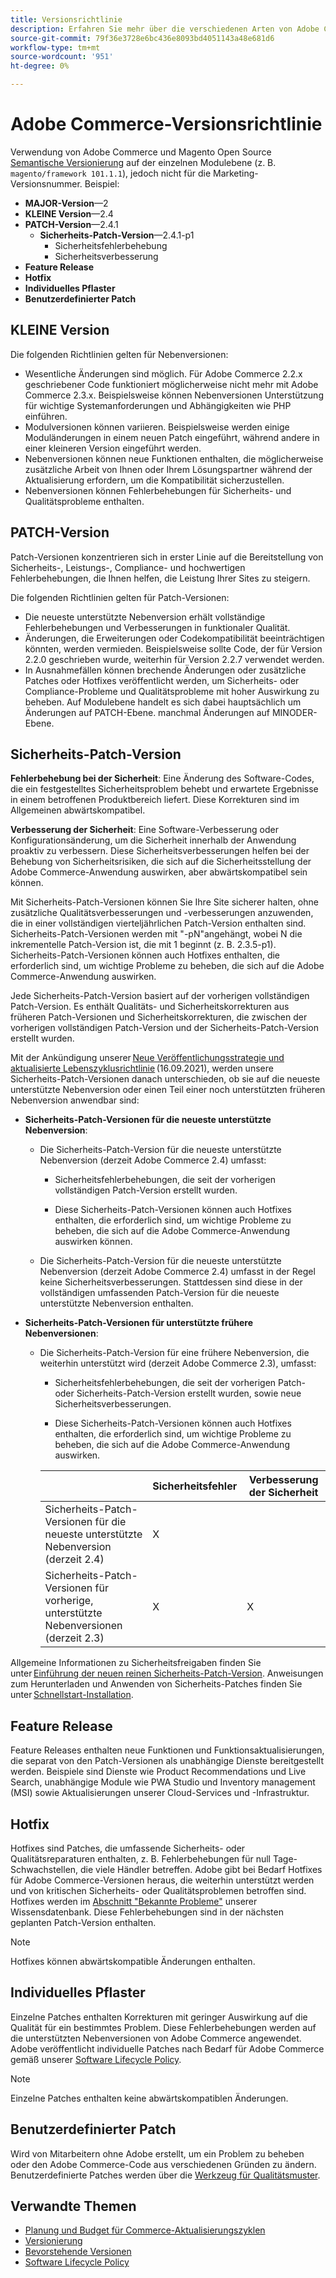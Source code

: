 ```yaml
---
title: Versionsrichtlinie
description: Erfahren Sie mehr über die verschiedenen Arten von Adobe Commerce-Versionen, einschließlich kleineren Versionen, Patch, Sicherheits-Patch, Funktion, Hotfix, individuellem Patch und benutzerdefiniertem Patch.
source-git-commit: 79f36e3728e6bc436e8093bd4051143a48e681d6
workflow-type: tm+mt
source-wordcount: '951'
ht-degree: 0%

---
```



# Adobe Commerce-Versionsrichtlinie

Verwendung von Adobe Commerce und Magento Open Source [Semantische Versionierung](https://semver.org/) auf der einzelnen Modulebene (z. B. `magento/framework 101.1.1`), jedoch nicht für die Marketing-Versionsnummer. Beispiel:

- **MAJOR-Version**—2
- **KLEINE Version**—2.4
- **PATCH-Version**—2.4.1
   - **Sicherheits-Patch-Version**—2.4.1-p1
      - Sicherheitsfehlerbehebung
      - Sicherheitsverbesserung
- **Feature Release**
- **Hotfix**
- **Individuelles Pflaster**
- **Benutzerdefinierter Patch**

## KLEINE Version

Die folgenden Richtlinien gelten für Nebenversionen:

- Wesentliche Änderungen sind möglich. Für Adobe Commerce 2.2.x geschriebener Code funktioniert möglicherweise nicht mehr mit Adobe Commerce 2.3.x. Beispielsweise können Nebenversionen Unterstützung für wichtige Systemanforderungen und Abhängigkeiten wie PHP einführen.
- Modulversionen können variieren. Beispielsweise werden einige Moduländerungen in einem neuen Patch eingeführt, während andere in einer kleineren Version eingeführt werden.
- Nebenversionen können neue Funktionen enthalten, die möglicherweise zusätzliche Arbeit von Ihnen oder Ihrem Lösungspartner während der Aktualisierung erfordern, um die Kompatibilität sicherzustellen.
- Nebenversionen können Fehlerbehebungen für Sicherheits- und Qualitätsprobleme enthalten.

## PATCH-Version

Patch-Versionen konzentrieren sich in erster Linie auf die Bereitstellung von Sicherheits-, Leistungs-, Compliance- und hochwertigen Fehlerbehebungen, die Ihnen helfen, die Leistung Ihrer Sites zu steigern.

Die folgenden Richtlinien gelten für Patch-Versionen:

- Die neueste unterstützte Nebenversion erhält vollständige Fehlerbehebungen und Verbesserungen in funktionaler Qualität.
- Änderungen, die Erweiterungen oder Codekompatibilität beeinträchtigen könnten, werden vermieden. Beispielsweise sollte Code, der für Version 2.2.0 geschrieben wurde, weiterhin für Version 2.2.7 verwendet werden.
- In Ausnahmefällen können brechende Änderungen oder zusätzliche Patches oder Hotfixes veröffentlicht werden, um Sicherheits- oder Compliance-Probleme und Qualitätsprobleme mit hoher Auswirkung zu beheben. Auf Modulebene handelt es sich dabei hauptsächlich um Änderungen auf PATCH-Ebene. manchmal Änderungen auf MINODER-Ebene.

## Sicherheits-Patch-Version

**Fehlerbehebung bei der Sicherheit**: Eine Änderung des Software-Codes, die ein festgestelltes Sicherheitsproblem behebt und erwartete Ergebnisse in einem betroffenen Produktbereich liefert. Diese Korrekturen sind im Allgemeinen abwärtskompatibel.

**Verbesserung der Sicherheit**: Eine Software-Verbesserung oder Konfigurationsänderung, um die Sicherheit innerhalb der Anwendung proaktiv zu verbessern. Diese Sicherheitsverbesserungen helfen bei der Behebung von Sicherheitsrisiken, die sich auf die Sicherheitsstellung der Adobe Commerce-Anwendung auswirken, aber abwärtskompatibel sein können.

Mit Sicherheits-Patch-Versionen können Sie Ihre Site sicherer halten, ohne zusätzliche Qualitätsverbesserungen und -verbesserungen anzuwenden, die in einer vollständigen vierteljährlichen Patch-Version enthalten sind. Sicherheits-Patch-Versionen werden mit &quot;-pN&quot;angehängt, wobei N die inkrementelle Patch-Version ist, die mit 1 beginnt (z. B. 2.3.5-p1). Sicherheits-Patch-Versionen können auch Hotfixes enthalten, die erforderlich sind, um wichtige Probleme zu beheben, die sich auf die Adobe Commerce-Anwendung auswirken.

Jede Sicherheits-Patch-Version basiert auf der vorherigen vollständigen Patch-Version. Es enthält Qualitäts- und Sicherheitskorrekturen aus früheren Patch-Versionen und Sicherheitskorrekturen, die zwischen der vorherigen vollständigen Patch-Version und der Sicherheits-Patch-Version erstellt wurden.

Mit der Ankündigung unserer [Neue Veröffentlichungsstrategie und aktualisierte Lebenszyklusrichtlinie](https://business.adobe.com/blog/how-to/accelerating-innovation-through-simplified-release-strategy) (16.09.2021), werden unsere Sicherheits-Patch-Versionen danach unterschieden, ob sie auf die neueste unterstützte Nebenversion oder einen Teil einer noch unterstützten früheren Nebenversion anwendbar sind:

- **Sicherheits-Patch-Versionen für die neueste unterstützte Nebenversion**:

   - Die Sicherheits-Patch-Version für die neueste unterstützte Nebenversion (derzeit Adobe Commerce 2.4) umfasst:

      - Sicherheitsfehlerbehebungen, die seit der vorherigen vollständigen Patch-Version erstellt wurden.

      - Diese Sicherheits-Patch-Versionen können auch Hotfixes enthalten, die erforderlich sind, um wichtige Probleme zu beheben, die sich auf die Adobe Commerce-Anwendung auswirken können.
   - Die Sicherheits-Patch-Version für die neueste unterstützte Nebenversion (derzeit Adobe Commerce 2.4) umfasst in der Regel keine Sicherheitsverbesserungen. Stattdessen sind diese in der vollständigen umfassenden Patch-Version für die neueste unterstützte Nebenversion enthalten.


- **Sicherheits-Patch-Versionen für unterstützte frühere Nebenversionen**:

   - Die Sicherheits-Patch-Version für eine frühere Nebenversion, die weiterhin unterstützt wird (derzeit Adobe Commerce 2.3), umfasst:

      - Sicherheitsfehlerbehebungen, die seit der vorherigen Patch- oder Sicherheits-Patch-Version erstellt wurden, sowie neue Sicherheitsverbesserungen.

      - Diese Sicherheits-Patch-Versionen können auch Hotfixes enthalten, die erforderlich sind, um wichtige Probleme zu beheben, die sich auf die Adobe Commerce-Anwendung auswirken.

      |  | Sicherheitsfehler | Verbesserung der Sicherheit |
      |--------------------------------------------------------------------------------|--------------|----------------------|
      | Sicherheits-Patch-Versionen für die neueste unterstützte Nebenversion (derzeit 2.4) | X |  |
      | Sicherheits-Patch-Versionen für vorherige, unterstützte Nebenversionen (derzeit 2.3) | X | X |


Allgemeine Informationen zu Sicherheitsfreigaben finden Sie unter [Einführung der neuen reinen Sicherheits-Patch-Version](https://community.magento.com:443/t5/Magento-DevBlog/Introducing-the-New-Security-Patch-Release/ba-p/141287). Anweisungen zum Herunterladen und Anwenden von Sicherheits-Patches finden Sie unter [Schnellstart-Installation](../installation/composer.md).

## Feature Release

Feature Releases enthalten neue Funktionen und Funktionsaktualisierungen, die separat von den Patch-Versionen als unabhängige Dienste bereitgestellt werden. Beispiele sind Dienste wie Product Recommendations und Live Search, unabhängige Module wie PWA Studio und Inventory management (MSI) sowie Aktualisierungen unserer Cloud-Services und -Infrastruktur.

## Hotfix

Hotfixes sind Patches, die umfassende Sicherheits- oder Qualitätsreparaturen enthalten, z. B. Fehlerbehebungen für null Tage-Schwachstellen, die viele Händler betreffen. Adobe gibt bei Bedarf Hotfixes für Adobe Commerce-Versionen heraus, die weiterhin unterstützt werden und von kritischen Sicherheits- oder Qualitätsproblemen betroffen sind. Hotfixes werden im [Abschnitt &quot;Bekannte Probleme&quot;](https://support.magento.com/hc/en-us/sections/360003869892-Known-issues-patches-attached-) unserer Wissensdatenbank. Diese Fehlerbehebungen sind in der nächsten geplanten Patch-Version enthalten.

>[!NOTE]
>
>Hotfixes können abwärtskompatible Änderungen enthalten.

## Individuelles Pflaster

Einzelne Patches enthalten Korrekturen mit geringer Auswirkung auf die Qualität für ein bestimmtes Problem. Diese Fehlerbehebungen werden auf die unterstützten Nebenversionen von Adobe Commerce angewendet. Adobe veröffentlicht individuelle Patches nach Bedarf für Adobe Commerce gemäß unserer [Software Lifecycle Policy](https://www.adobe.com/content/dam/cc/en/legal/terms/enterprise/pdfs/Adobe-Commerce-Software-Lifecycle-Policy.pdf).

>[!NOTE]
>
>Einzelne Patches enthalten keine abwärtskompatiblen Änderungen.

## Benutzerdefinierter Patch

Wird von Mitarbeitern ohne Adobe erstellt, um ein Problem zu beheben oder den Adobe Commerce-Code aus verschiedenen Gründen zu ändern. Benutzerdefinierte Patches werden über die [Werkzeug für Qualitätsmuster](https://experienceleague.adobe.com/docs/commerce-operations/tools/quality-patches-tool/usage.html).

## Verwandte Themen

- [Planung und Budget für Commerce-Aktualisierungszyklen](https://magento.com/sites/default/files8/2019-08/Magento-Release-Cycle-Infosheet_Aug_2019.pdf)
- [Versionierung](https://developer.adobe.com/commerce/php/development/versioning/)
- [Bevorstehende Versionen](schedule.md)
- [Software Lifecycle Policy](https://www.adobe.com/content/dam/cc/en/legal/terms/enterprise/pdfs/Adobe-Commerce-Software-Lifecycle-Policy.pdf)
